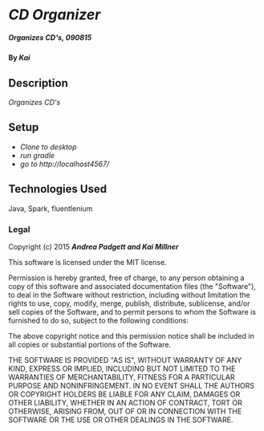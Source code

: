 # _CD Organizer_

##### _Organizes CD's, 090815_

#### By _**Kai**_

## Description

_Organizes CD's_

## Setup

* _Clone to desktop_
* _run gradle_
* _go to http://localhost4567/_


## Technologies Used

Java, Spark, fluentlenium

### Legal


Copyright (c) 2015 **_Andrea Padgett and Kai Millner_**

This software is licensed under the MIT license.

Permission is hereby granted, free of charge, to any person obtaining a copy
of this software and associated documentation files (the "Software"), to deal
in the Software without restriction, including without limitation the rights
to use, copy, modify, merge, publish, distribute, sublicense, and/or sell
copies of the Software, and to permit persons to whom the Software is
furnished to do so, subject to the following conditions:

The above copyright notice and this permission notice shall be included in
all copies or substantial portions of the Software.

THE SOFTWARE IS PROVIDED "AS IS", WITHOUT WARRANTY OF ANY KIND, EXPRESS OR
IMPLIED, INCLUDING BUT NOT LIMITED TO THE WARRANTIES OF MERCHANTABILITY,
FITNESS FOR A PARTICULAR PURPOSE AND NONINFRINGEMENT. IN NO EVENT SHALL THE
AUTHORS OR COPYRIGHT HOLDERS BE LIABLE FOR ANY CLAIM, DAMAGES OR OTHER
LIABILITY, WHETHER IN AN ACTION OF CONTRACT, TORT OR OTHERWISE, ARISING FROM,
OUT OF OR IN CONNECTION WITH THE SOFTWARE OR THE USE OR OTHER DEALINGS IN
THE SOFTWARE.
